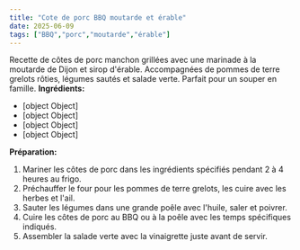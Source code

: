 ```yaml
---
title: "Cote de porc BBQ moutarde et érable"
date: 2025-06-09
tags: ["BBQ","porc","moutarde","érable"]
---
```

Recette de côtes de porc manchon grillées avec une marinade à la moutarde de Dijon et sirop d'érable. Accompagnées de pommes de terre grelots rôties, légumes sautés et salade verte. Parfait pour un souper en famille.
**Ingrédients:**
- [object Object]
- [object Object]
- [object Object]
- [object Object]

**Préparation:**
1. Mariner les côtes de porc dans les ingrédients spécifiés pendant 2 à 4 heures au frigo.
2. Préchauffer le four pour les pommes de terre grelots, les cuire avec les herbes et l'ail.
3. Sauter les légumes dans une grande poêle avec l'huile, saler et poivrer.
4. Cuire les côtes de porc au BBQ ou à la poêle avec les temps spécifiques indiqués.
5. Assembler la salade verte avec la vinaigrette juste avant de servir.